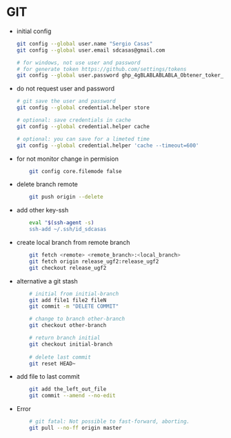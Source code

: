 GIT
===

* initial config
    ```bash
    git config --global user.name "Sergio Casas"
    git config --global user.email sdcasas@gmail.com

    # for windows, not use user and password
    # for generate token https://github.com/settings/tokens
    git config --global user.password ghp_4gBLABLABLABLA_Obtener_toker_desde_github
    ```


* do not request user and password 

    ```bash
    # git save the user and password 
    git config --global credential.helper store

    # optional: save credentials in cache 
    git config --global credential.helper cache

    # optional: you can save for a limeted time
    git config --global credential.helper 'cache --timeout=600'
    ```


* for not monitor change in permision
    ```bash
        git config core.filemode false
    ```

* delete branch remote
    ```bash
        git push origin --delete
    ```

* add other key-ssh

    ```bash
        eval "$(ssh-agent -s)
        ssh-add ~/.ssh/id_sdcasas
    ```

* create local branch from remote branch

    ```bash
        git fetch <remote> <remote_branch>:<local_branch>
        git fetch origin release_ugf2:release_ugf2
        git checkout release_ugf2
    ```

* alternative a git stash

    ```bash
        # initial from initial-branch
        git add file1 file2 fileN
        git commit -m "DELETE COMMIT"

        # change to branch other-branch
        git checkout other-branch

        # return branch initial
        git checkout initial-branch
        
        # delete last commit
        git reset HEAD~
    ```

* add file to last commit
    ```bash
        git add the_left_out_file
        git commit --amend --no-edit
    ```


* Error 
    ```bash
        # git fatal: Not possible to fast-forward, aborting.
        git pull --no-ff origin master
    ```

